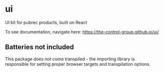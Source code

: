# ui
UI kit for pubrec products, built on React

To see documentation, navigate here: https://the-control-group.github.io/ui/

## Batteries not included
This package does not come transpiled - the importing library is responsible for setting proper browser targets and transpilation options.
